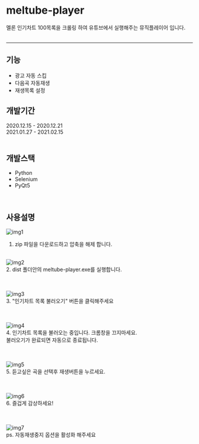 # meltube-player


멜론 인기차트 100목록을 크롤링 하여 유튜브에서 실행해주는 뮤직플레이어 입니다.
<br/><br/>

------

## 기능

* 광고 자동 스킵<br/>
* 다음곡 자동재생<br/>
* 재생목록 설정<br/>

## 개발기간

2020.12.15 - 2020.12.21<br/>
2021.01.27 - 2021.02.15
<br/><br/>

## 개발스택

* Python
* Selenium
* PyQt5
<br/>

## 사용설명

![img1](https://user-images.githubusercontent.com/60520539/107953468-833a7000-6fde-11eb-96c7-e375cd51e06f.JPG)<br>
1. zip 파일을 다운로드하고 압축을 해제 합니다.<br><br>

![img2](https://user-images.githubusercontent.com/60520539/107953986-3c00af00-6fdf-11eb-9cc3-4b206b19720c.JPG)<br>
2. dist 폴더안의 meltube-player.exe를 실행합니다.<br><br><br>

![img3](https://user-images.githubusercontent.com/60520539/107954610-03150a00-6fe0-11eb-95a2-a4de77c630ba.JPG)<br>
3. "인기차트 목록 불러오기" 버튼을 클릭해주세요<br><br><br>

![img4](https://user-images.githubusercontent.com/60520539/107955051-a7974c00-6fe0-11eb-9c12-cb2011afef3d.JPG)<br>
4. 인기차트 목록을 불러오는 중입니다. 크롬창을 끄지마세요.<br>
불러오기가 완료되면 자동으로 종료됩니다.<br><br><br>

![img5](https://user-images.githubusercontent.com/60520539/107956286-496b6880-6fe2-11eb-96ef-fbebb12f1d1b.JPG)<br>
5. 듣고싶은 곡을 선택후 재생버튼을 누르세요.<br><br><br>

![img6](https://user-images.githubusercontent.com/60520539/107956918-3ad18100-6fe3-11eb-8a8a-8136a2a20b20.JPG)<br>
6. 즐겁게 감상하세요!<br><br><br>

![img7](https://user-images.githubusercontent.com/60520539/107967647-bbe34500-6ff0-11eb-89bd-de9b75141de9.JPG)<br>
ps. 자동재생중지 옵션을 활성화 해주세요<br>
